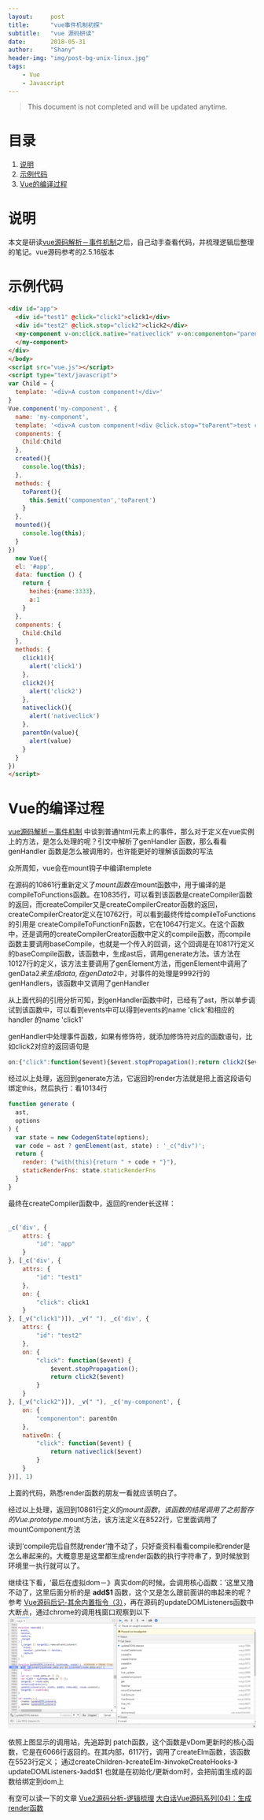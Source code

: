 ```yaml
---
layout:     post
title:      "vue事件机制初探"
subtitle:   "vue 源码研读"
date:       2018-05-31
author:     "Shany"
header-img: "img/post-bg-unix-linux.jpg"
tags:
    - Vue
    - Javascript 
---
```


> This document is not completed and will be updated anytime.


# 目录

1. [说明](#说明)
2. [示例代码](#示例代码)
3. [Vue的编译过程](#Vue的编译过程)


# 说明
本文是研读[vue源码解析－事件机制](https://segmentfault.com/a/1190000009750348)之后，自己动手查看代码，并梳理逻辑后整理的笔记。vue源码参考的2.5.16版本

# 示例代码

```html
<div id="app">
  <div id="test1" @click="click1">click1</div>
  <div id="test2" @click.stop="click2">click2</div>
  <my-component v-on:click.native="nativeclick" v-on:componenton="parentOn">
  </my-component>
</div>
</body>
<script src="vue.js"></script>
<script type="text/javascript">
var Child = {
  template: '<div>A custom component!</div>'
} 
Vue.component('my-component', {
  name: 'my-component',
  template: '<div>A custom component!<div @click.stop="toParent">test click</div></div>',
  components: {
    Child:Child
  },
  created(){
    console.log(this);
  },
  methods: {
    toParent(){
      this.$emit('componenton','toParent')
    }
  },
  mounted(){
    console.log(this);
  }
})
  new Vue({
  el: '#app',
  data: function () {
    return {
      heihei:{name:3333},
      a:1
    }
  },
  components: {
    Child:Child
  },
  methods: {
    click1(){
      alert('click1')
    },
    click2(){
      alert('click2')
    },
    nativeclick(){
      alert('nativeclick')
    },
    parentOn(value){
      alert(value)
    }
  }
})
</script>
```

# Vue的编译过程

[vue源码解析－事件机制](https://segmentfault.com/a/1190000009750348) 中谈到普通html元素上的事件，那么对于定义在vue实例上的方法，是怎么处理的呢？引文中解析了genHandler 函数，那么看看genHandler 函数是怎么被调用的，也许能更好的理解该函数的写法

众所周知，vue会在mount钩子中编译templete

在源码的10861行重新定义了$mount 函数
在$mount函数中，用于编译的是compileToFunctions函数。在10835行，可以看到该函数是createCompiler函数的返回，而createCompiler又是createCompilerCreator函数的返回，createCompilerCreator定义在10762行，可以看到最终传给compileToFunctions的引用是   createCompileToFunctionFn函数，它在10647行定义。在这个函数中，还是调用的createCompilerCreator函数中定义的compile函数，而compile函数主要调用baseCompile，也就是一个传入的回调，这个回调是在10817行定义的baseCompile函数，该函数中，生成ast后，调用generate方法。该方法在10127行的定义，该方法主要调用了genElement方法，而genElement中调用了genData$2来生成data,在genData$2中，对事件的处理是9992行的genHandlers，该函数中又调用了genHandler

从上面代码的引用分析可知，到genHandler函数中时，已经有了ast，所以单步调试到该函数中，可以看到events中可以得到events的name 'click'和相应的handler 的name 'click1'

genHandler中处理事件函数，如果有修饰符，就添加修饰符对应的函数语句，比如click2对应的返回语句是
```js
on:{"click":function($event){$event.stopPropagation();return click2($event)}}
```

经过以上处理，返回到generate方法，它返回的render方法就是把上面这段语句绑定this，然后执行：看10134行
```js
function generate (
  ast,
  options
) {
  var state = new CodegenState(options);
  var code = ast ? genElement(ast, state) : '_c("div")';
  return {
    render: ("with(this){return " + code + "}"),
    staticRenderFns: state.staticRenderFns
  }
}
```
最终在createCompiler函数中，返回的render长这样：
```js

_c('div', {
    attrs: {
        "id": "app"
    }
}, [_c('div', {
    attrs: {
        "id": "test1"
    },
    on: {
        "click": click1
    }
}, [_v("click1")]), _v(" "), _c('div', {
    attrs: {
        "id": "test2"
    },
    on: {
        "click": function($event) {
            $event.stopPropagation();
            return click2($event)
        }
    }
}, [_v("click2")]), _v(" "), _c('my-component', {
    on: {
        "componenton": parentOn
    },
    nativeOn: {
        "click": function($event) {
            return nativeclick($event)
        }
    }
})], 1)

```
上面的代码，熟悉render函数的朋友一看就应该明白了。

经过以上处理，返回到10861行定义的$mount函数，该函数的结尾调用了之前暂存的Vue.prototype.$mount方法，该方法定义在8522行，它里面调用了mountComponent方法

读到‘compile完后自然就render’撸不动了，只好查资料看看compile和render是怎么串起来的。大概意思是这里都生成render函数的执行字符串了，到时候放到环境里一执行就可以了。

继续往下看，‘最后在虚拟dom－》真实dom的时候。会调用核心函数：’这里又撸不动了，这里后面分析的是 <b>add$1 </b> 函数，这个又是怎么跟前面讲的串起来的呢？  参考 [Vue源码后记-其余内置指令（3）](http://www.cnblogs.com/QH-Jimmy/p/7374683.html)，再在源码的updateDOMListeners函数中大断点，通过chrome的调用栈窗口观察到以下
<img src='img/call-stack.png'>

依照上图显示的调用站，先追踪到 patch函数，这个函数是vDom更新时的核心函数，它是在6066行返回的。在其内部，6117行，调用了createElm函数，该函数在5523行定义；
通过createChildren-》createElm-》invokeCreateHooks-》updateDOMListeners-》add$1 也就是在初始化/更新dom时，会把前面生成的函数给绑定到dom上




有空可以读一下的文章 
[Vue2源码分析-逻辑梳理](https://www.cnblogs.com/aaronjs/p/7274965.html)
[大白话Vue源码系列(04)：生成render函数](https://www.cnblogs.com/iovec/archive/2017/12/25/vue_04.html)

